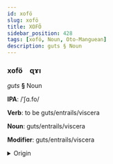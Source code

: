 ```yaml
---
id: xofö
slug: xofö
title: XOFÖ
sidebar_position: 428
tags: [xofö, Noun, Oto-Manguean]
description: guts § Noun
---
```


### xofö&emsp;<span kind="abugida">ɋɤı</span>

*guts* **§** Noun

**IPA**: /ˈʃɑ.fo/

**Verb**: to be guts/entrails/viscera

**Noun**: guts/entrails/viscera

**Modifier**: guts/entrails/viscera

<details>
    <summary>Origin</summary>
    Otomian xafo [ʃaɸo]<br/>
    <em>Oto-Manguean Language Family</em>
</details>